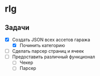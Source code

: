 # rlg
## Задачи
- [X] Создать JSON всех ассетов гаража
  - [X] Починить категорию
- [ ] Сделать парсер страниц и ячеек
- [ ] Предоставить различный функционал
  - [ ] Чекер
  - [ ] Парсер 

